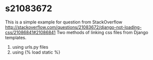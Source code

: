 s21083672
=========
This is a simple example for question from StackOverflow
http://stackoverflow.com/questions/21083672/django-not-loading-css/21086841#21086841
Two methods of linking css files from Django templates.
1. using urls.py files
2. using {% load static %}
